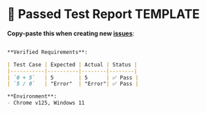 # 🐞 Passed Test Report TEMPLATE
**Copy-paste this when creating new [issues](https://github.com/PLP-Database-DEPT/swt-01/issues)**:

```markdown

**Verified Requirements**:  

| Test Case | Expected | Actual | Status |  
|-----------|----------|--------|--------|  
| `0 + 5`   | 5        | 5      | ✅ Pass |  
| `5 / 0`   | "Error"  | "Error"| ✅ Pass |  

**Environment**:  
- Chrome v125, Windows 11  
